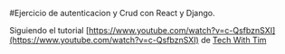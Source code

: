 #Ejercicio de autenticacion y Crud con React y Django.

Siguiendo el tutorial [https://www.youtube.com/watch?v=c-QsfbznSXI](https://www.youtube.com/watch?v=c-QsfbznSXI) de [Tech With Tim](https://www.youtube.com/@TechWithTim)
